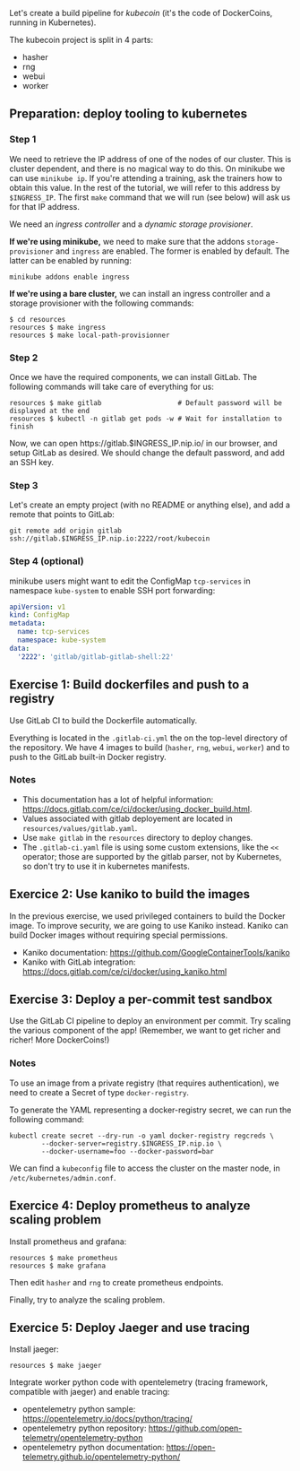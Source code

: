 Let's create a build pipeline for *kubecoin*
(it's the code of DockerCoins, running in Kubernetes).

The kubecoin project is split in 4 parts:

* hasher
* rng
* webui
* worker

## Preparation: deploy tooling to kubernetes

### Step 1

We need to retrieve the IP address of one of the nodes of our cluster. This is cluster dependent,
and there is no magical way to do this. On minikube we can use `minikube ip`.
If you're attending a training, ask the trainers how to obtain this value.
In the rest of the tutorial, we will refer to this address by `$INGRESS_IP`.
The first `make` command that we will run (see below) will ask us for that IP address.

We need an *ingress controller* and a *dynamic storage provisioner*.

**If we're using minikube,** we need to make sure that the addons `storage-provisioner` and `ingress` are enabled. The former is enabled by default. The latter can be enabled by running:

```shell
minikube addons enable ingress
```

**If we're using a bare cluster,** we can install an ingress controller
and a storage provisioner with the following commands:

```shell
$ cd resources
resources $ make ingress
resources $ make local-path-provisionner
```

### Step 2

Once we have the required components, we can install GitLab.
The following commands will take care of everything for us:

```shell
resources $ make gitlab                   # Default password will be displayed at the end
resources $ kubectl -n gitlab get pods -w # Wait for installation to finish
```

Now, we can open https://gitlab.$INGRESS_IP.nip.io/ in our browser, and setup GitLab as desired. We should change the default password, and add an SSH key.

### Step 3

Let's create an empty project (with no README or anything else), and add a remote that points to GitLab:

```shell
git remote add origin gitlab ssh://gitlab.$INGRESS_IP.nip.io:2222/root/kubecoin
```

### Step 4 (optional)

minikube users might want to edit the ConfigMap `tcp-services` in namespace `kube-system` to enable SSH port forwarding:

```yaml
apiVersion: v1
kind: ConfigMap
metadata:
  name: tcp-services
  namespace: kube-system
data:
  '2222': 'gitlab/gitlab-gitlab-shell:22'
```

## Exercise 1: Build dockerfiles and push to a registry

Use GitLab CI to build the Dockerfile automatically.

Everything is located in the `.gitlab-ci.yml` the on the top-level directory of
the repository. We have 4 images to build (`hasher`, `rng`, `webui`, `worker`)
and to push to the GitLab built-in Docker registry.

### Notes

- This documentation has a lot of helpful information: https://docs.gitlab.com/ce/ci/docker/using_docker_build.html.
- Values associated with gitlab deployement are located in `resources/values/gitlab.yaml`.
- Use `make gitlab` in the `resources` directory to deploy changes.
- The `.gitlab-ci.yaml` file is using some custom extensions, like the `<<` operator; those are supported by the gitlab parser, not by Kubernetes, so don't try to use it in kubernetes manifests.

## Exercice 2: Use kaniko to build the images

In the previous exercise, we used privileged containers to build
the Docker image. To improve security, we are going to use Kaniko instead.
Kaniko can build Docker images without requiring special permissions.

- Kaniko documentation: https://github.com/GoogleContainerTools/kaniko
- Kaniko with GitLab integration: https://docs.gitlab.com/ce/ci/docker/using_kaniko.html

## Exercise 3: Deploy a per-commit test sandbox

Use the GitLab CI pipeline to deploy an environment per commit.
Try scaling the various component of the app! (Remember, we want to get richer and richer! More DockerCoins!)

### Notes

To use an image from a private registry (that requires authentication),
we need to create a Secret of type `docker-registry`.

To generate the YAML representing a docker-registry secret, we can run the following command:

```shell
kubectl create secret --dry-run -o yaml docker-registry regcreds \
        --docker-server=registry.$INGRESS_IP.nip.io \
        --docker-username=foo --docker-password=bar
```

We can find a `kubeconfig` file to access the cluster on the master node, in `/etc/kubernetes/admin.conf`.

## Exercice 4: Deploy prometheus to analyze scaling problem

Install prometheus and grafana:

```shell
resources $ make prometheus
resources $ make grafana
```

Then edit `hasher` and `rng` to create prometheus endpoints.

Finally, try to analyze the scaling problem.

## Exercice 5: Deploy Jaeger and use tracing

Install jaeger:

```shell
resources $ make jaeger
```

Integrate worker python code with opentelemetry (tracing framework, compatible with jaeger) and enable tracing:

- opentelemetry python sample: https://opentelemetry.io/docs/python/tracing/
- opentelemetry python repository: https://github.com/open-telemetry/opentelemetry-python
- opentelemetry python documentation: https://open-telemetry.github.io/opentelemetry-python/
